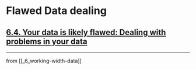 # Flawed Data dealing

## [**6.4.** Your data is likely flawed: Dealing with problems in your data](https://livebook.manning.com/book/deep-learning-with-javascript/chapter-6/168)

---
from [[_6_working-width-data]]
